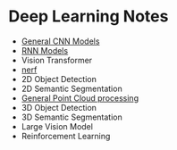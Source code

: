 # Deep Learning Notes
- [General CNN Models](https://github.com/jimazeyu/deep_learning_notes/tree/main/general_cnn)
- [RNN Models](https://github.com/jimazeyu/deep_learning_notes/tree/main/rnn)
- Vision Transformer
- [nerf](https://github.com/jimazeyu/deep_learning_notes/tree/main/nerf)
- 2D Object Detection
- 2D Semantic Segmentation
- [General Point Cloud processing](https://github.com/jimazeyu/deep_learning_notes/tree/main/general_pointcloud)
- 3D Object Detection
- 3D Semantic Segmentation
- Large Vision Model
- Reinforcement Learning